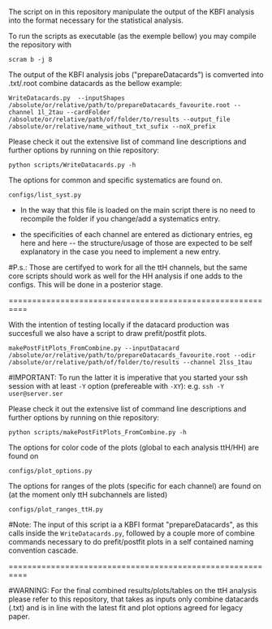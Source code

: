 The script on  in this repository manipulate the output of the KBFI analysis into the format necessary for the statistical analysis.

To run the scripts as executable (as the exemple bellow) you may compile the repository with

```
scram b -j 8
```

The output of the KBFI analysis jobs ("prepareDatacards") is comverted into .txt/.root combine datacards as the bellow example:

```
WriteDatacards.py  --inputShapes /absolute/or/relative/path/to/prepareDatacards_favourite.root --channel 1l_2tau --cardFolder /absolute/or/relative/path/of/folder/to/results --output_file /absolute/or/relative/name_without_txt_sufix --noX_prefix
```

Please check it out the extensive list of command line descriptions and further options by running on thie repository:

```
python scripts/WriteDatacards.py -h
```

The options for common and specific systematics are found on. 

```
configs/list_syst.py
```

- In the way that this file is loaded on the main script there is no need to recompile the folder if you change/add a systematics entry.

- the specificities of each channel are entered as dictionary entries, eg here and here -- the structure/usage of those are expected to be self explanatory in the case you need to implement a new entry.

#P.s.: 
Those are certifyed to work for all the ttH channels, 
but the same core scripts should work as well for the HH analysis if one adds to the configs. This will be done in a posterior stage.

==========================================================

With the intention of testing locally if the datacard production was succesfull we also have a script to draw prefit/postfit plots. 

```
makePostFitPlots_FromCombine.py --inputDatacard /absolute/or/relative/path/to/prepareDatacards_favourite.root --odir  /absolute/or/relative/path/of/folder/to/results --channel 2lss_1tau
```

#IMPORTANT: 
To run the latter it is imperative that you started your ssh session with at least `-Y` option (prefereable with `-XY`): e.g. `ssh -Y user@server.ser`

Please check it out the extensive list of command line descriptions and further options by running on thie repository:

```
python scripts/makePostFitPlots_FromCombine.py -h
```

The options for color code of the plots (global to each analysis ttH/HH) are found on 

```
configs/plot_options.py
```

The options for ranges of the plots (specific for each channel) are found on (at the moment only ttH subchannels are listed)

```
configs/plot_ranges_ttH.py
```

#Note:
The input of this script ia a KBFI format "prepareDatacards", as this calls inside the `WriteDatacards.py`, followed by a couple more of combine commands necessary to do prefit/postfit plots in a self contained naming convention cascade.

==========================================================

#WARNING: 
For the final combined results/plots/tables on the ttH analysis please refer to this repository, that takes as inputs only combine datacards (.txt) and is in line with the latest fit and plot options agreed for legacy paper.


